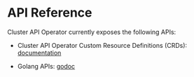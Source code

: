 # API Reference

Cluster API Operator currently exposes the following APIs:

* Cluster API Operator Custom Resource Definitions (CRDs): [documentation](https://doc.crds.dev/github.com/kahirokunn/cluster-api-operator)

* Golang APIs: [godoc](https://pkg.go.dev/sigs.k8s.io/cluster-api-operator)
